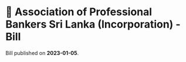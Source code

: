 # 📄  Association of Professional Bankers Sri Lanka (Incorporation) - Bill

Bill published on **2023-01-05**.
